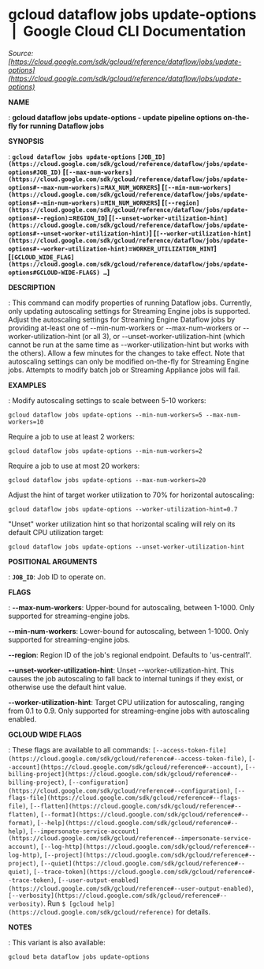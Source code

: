 # gcloud dataflow jobs update-options  |  Google Cloud CLI Documentation

*Source: [https://cloud.google.com/sdk/gcloud/reference/dataflow/jobs/update-options](https://cloud.google.com/sdk/gcloud/reference/dataflow/jobs/update-options)*

**NAME**

: **gcloud dataflow jobs update-options - update pipeline options on-the-fly for running Dataflow jobs**

**SYNOPSIS**

: **`gcloud dataflow jobs update-options` `[JOB_ID](https://cloud.google.com/sdk/gcloud/reference/dataflow/jobs/update-options#JOB_ID)` [`[--max-num-workers](https://cloud.google.com/sdk/gcloud/reference/dataflow/jobs/update-options#--max-num-workers)`=`MAX_NUM_WORKERS`] [`[--min-num-workers](https://cloud.google.com/sdk/gcloud/reference/dataflow/jobs/update-options#--min-num-workers)`=`MIN_NUM_WORKERS`] [`[--region](https://cloud.google.com/sdk/gcloud/reference/dataflow/jobs/update-options#--region)`=`REGION_ID`] [`[--unset-worker-utilization-hint](https://cloud.google.com/sdk/gcloud/reference/dataflow/jobs/update-options#--unset-worker-utilization-hint)`] [`[--worker-utilization-hint](https://cloud.google.com/sdk/gcloud/reference/dataflow/jobs/update-options#--worker-utilization-hint)`=`WORKER_UTILIZATION_HINT`] [`[GCLOUD_WIDE_FLAG](https://cloud.google.com/sdk/gcloud/reference/dataflow/jobs/update-options#GCLOUD-WIDE-FLAGS) …`]**

**DESCRIPTION**

: This command can modify properties of running Dataflow jobs. Currently, only
updating autoscaling settings for Streaming Engine jobs is supported.
Adjust the autoscaling settings for Streaming Engine Dataflow jobs by providing
at-least one of --min-num-workers or --max-num-workers or
--worker-utilization-hint (or all 3), or --unset-worker-utilization-hint (which
cannot be run at the same time as --worker-utilization-hint but works with the
others). Allow a few minutes for the changes to take effect.
Note that autoscaling settings can only be modified on-the-fly for Streaming
Engine jobs. Attempts to modify batch job or Streaming Appliance jobs will fail.

**EXAMPLES**

: Modify autoscaling settings to scale between 5-10 workers:

```
gcloud dataflow jobs update-options --min-num-workers=5 --max-num-workers=10
```

Require a job to use at least 2 workers:

```
gcloud dataflow jobs update-options --min-num-workers=2
```

Require a job to use at most 20 workers:

```
gcloud dataflow jobs update-options --max-num-workers=20
```

Adjust the hint of target worker utilization to 70% for horizontal autoscaling:

```
gcloud dataflow jobs update-options --worker-utilization-hint=0.7
```

"Unset" worker utilization hint so that horizontal scaling will rely on its
default CPU utilization target:

```
gcloud dataflow jobs update-options --unset-worker-utilization-hint
```

**POSITIONAL ARGUMENTS**

: **`JOB_ID`**:
Job ID to operate on.

**FLAGS**

: **--max-num-workers**:
Upper-bound for autoscaling, between 1-1000. Only supported for streaming-engine
jobs.

**--min-num-workers**:
Lower-bound for autoscaling, between 1-1000. Only supported for streaming-engine
jobs.

**--region**:
Region ID of the job's regional endpoint. Defaults to 'us-central1'.

**--unset-worker-utilization-hint**:
Unset --worker-utilization-hint. This causes the job autoscaling to fall back to
internal tunings if they exist, or otherwise use the default hint value.

**--worker-utilization-hint**:
Target CPU utilization for autoscaling, ranging from 0.1 to 0.9. Only supported
for streaming-engine jobs with autoscaling enabled.

**GCLOUD WIDE FLAGS**

: These flags are available to all commands: `[--access-token-file](https://cloud.google.com/sdk/gcloud/reference#--access-token-file)`,
`[--account](https://cloud.google.com/sdk/gcloud/reference#--account)`, `[--billing-project](https://cloud.google.com/sdk/gcloud/reference#--billing-project)`,
`[--configuration](https://cloud.google.com/sdk/gcloud/reference#--configuration)`,
`[--flags-file](https://cloud.google.com/sdk/gcloud/reference#--flags-file)`,
`[--flatten](https://cloud.google.com/sdk/gcloud/reference#--flatten)`, `[--format](https://cloud.google.com/sdk/gcloud/reference#--format)`, `[--help](https://cloud.google.com/sdk/gcloud/reference#--help)`, `[--impersonate-service-account](https://cloud.google.com/sdk/gcloud/reference#--impersonate-service-account)`,
`[--log-http](https://cloud.google.com/sdk/gcloud/reference#--log-http)`,
`[--project](https://cloud.google.com/sdk/gcloud/reference#--project)`, `[--quiet](https://cloud.google.com/sdk/gcloud/reference#--quiet)`, `[--trace-token](https://cloud.google.com/sdk/gcloud/reference#--trace-token)`, `[--user-output-enabled](https://cloud.google.com/sdk/gcloud/reference#--user-output-enabled)`,
`[--verbosity](https://cloud.google.com/sdk/gcloud/reference#--verbosity)`.
Run `$ [gcloud help](https://cloud.google.com/sdk/gcloud/reference)` for details.

**NOTES**

: This variant is also available:

```
gcloud beta dataflow jobs update-options
```